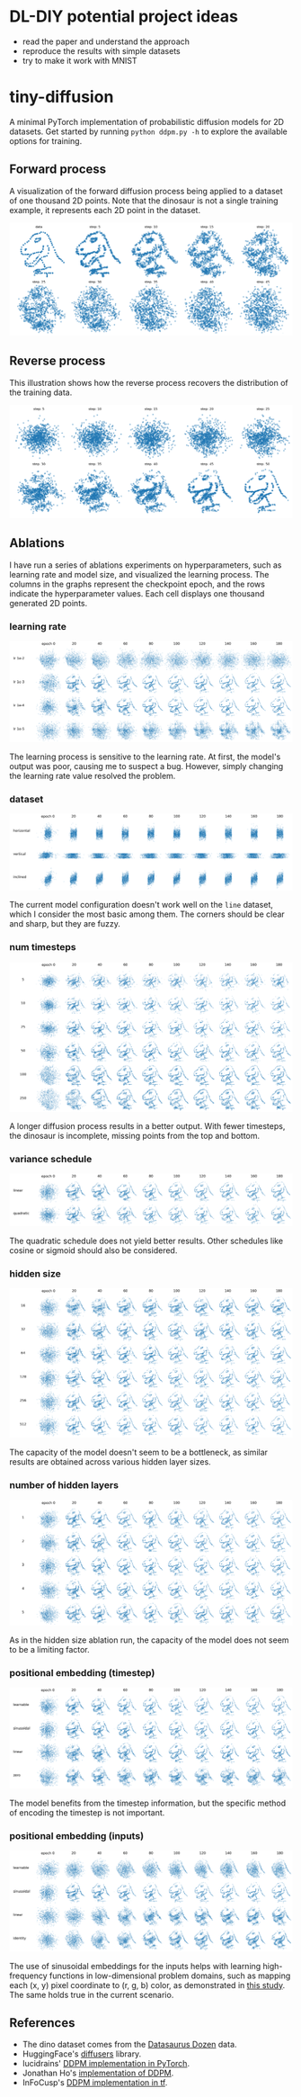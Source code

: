 # DL-DIY potential project ideas

- read the paper and understand the approach
- reproduce the results with simple datasets
- try to make it work with MNIST

# tiny-diffusion

A minimal PyTorch implementation of probabilistic diffusion models for 2D datasets. Get started by running `python ddpm.py -h` to explore the available options for training.

## Forward process

A visualization of the forward diffusion process being applied to a dataset of one thousand 2D points. Note that the dinosaur is not a single training example, it represents each 2D point in the dataset.

![](static/forward.png)

## Reverse process

This illustration shows how the reverse process recovers the distribution of the training data.

![](static/reverse.png)

## Ablations

I have run a series of ablations experiments on hyperparameters, such as learning rate and model size, and visualized the learning process. The columns in the graphs represent the checkpoint epoch, and the rows indicate the hyperparameter values. Each cell displays one thousand generated 2D points.

### learning rate

![](static/learning_rate.png)

The learning process is sensitive to the learning rate. At first, the model's output was poor, causing me to suspect a bug. However, simply changing the learning rate value resolved the problem.

### dataset

![](static/datasets.png)

The current model configuration doesn't work well on the `line` dataset, which I consider the most basic among them. The corners should be clear and sharp, but they are fuzzy.

### num timesteps

![](static/num_timesteps.png)

A longer diffusion process results in a better output. With fewer timesteps, the dinosaur is incomplete, missing points from the top and bottom.

### variance schedule

![](static/beta_schedule.png)

The quadratic schedule does not yield better results. Other schedules like cosine or sigmoid should also be considered.

### hidden size

![](static/hidden_size.png)

The capacity of the model doesn't seem to be a bottleneck, as similar results are obtained across various hidden layer sizes.

### number of hidden layers

![](static/num_hidden_layers.png)

As in the hidden size ablation run, the capacity of the model does not seem to be a limiting factor.

### positional embedding (timestep)

![](static/time_embedding.png)

The model benefits from the timestep information, but the specific method of encoding the timestep is not important.

### positional embedding (inputs)

![](static/input_embedding.png)

The use of sinusoidal embeddings for the inputs helps with learning high-frequency functions in low-dimensional problem domains, such as mapping each (x, y) pixel coordinate to (r, g, b) color, as demonstrated in [this study](https://bmild.github.io/fourfeat/). The same holds true in the current scenario.

## References

* The dino dataset comes from the [Datasaurus Dozen](https://www.autodesk.com/research/publications/same-stats-different-graphs) data.
* HuggingFace's [diffusers](https://github.com/huggingface/diffusers) library.
* lucidrains' [DDPM implementation in PyTorch](https://github.com/lucidrains/denoising-diffusion-pytorch).
* Jonathan Ho's [implementation of DDPM](https://github.com/hojonathanho/diffusion).
* InFoCusp's [DDPM implementation in tf](https://github.com/InFoCusp/diffusion_models).

